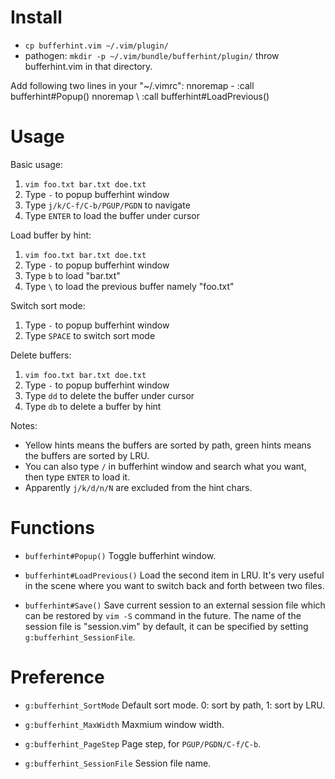 # Install
- `cp bufferhint.vim ~/.vim/plugin/`
- pathogen: `mkdir -p ~/.vim/bundle/bufferhint/plugin/` throw bufferhint.vim in that directory.

Add following two lines in your "~/.vimrc":
    nnoremap - :call bufferhint#Popup()<CR>
    nnoremap \ :call bufferhint#LoadPrevious()<CR>

# Usage
Basic usage:
1. `vim foo.txt bar.txt doe.txt`
1. Type `-` to popup bufferhint window
1. Type `j/k/C-f/C-b/PGUP/PGDN` to navigate
1. Type `ENTER` to load the buffer under cursor

Load buffer by hint:
1. `vim foo.txt bar.txt doe.txt`
1. Type `-` to popup bufferhint window
1. Type `b` to load "bar.txt"
1. Type `\` to load the previous buffer namely "foo.txt"

Switch sort mode:
1. Type `-` to popup bufferhint window
1. Type `SPACE` to switch sort mode

Delete buffers:
1. `vim foo.txt bar.txt doe.txt`
1. Type `-` to popup bufferhint window
1. Type `dd` to delete the buffer under cursor
1. Type `db` to delete a buffer by hint

Notes:
- Yellow hints means the buffers are sorted by path, green hints means the buffers are sorted by LRU.
- You can also type `/` in bufferhint window and search what you want, then type `ENTER` to load it.
- Apparently `j/k/d/n/N` are excluded from the hint chars.

# Functions
- `bufferhint#Popup()`
Toggle bufferhint window.

- `bufferhint#LoadPrevious()`
Load the second item in LRU. It's very useful in the scene where you want to switch back and forth between two files.

- `bufferhint#Save()`
Save current session to an external session file which can be restored by `vim -S` command in the future. The name of the session file is "session.vim" by default, it can be specified by setting `g:bufferhint_SessionFile`.

# Preference
- `g:bufferhint_SortMode`
Default sort mode. 0: sort by path, 1: sort by LRU.

- `g:bufferhint_MaxWidth`
Maxmium window width.

- `g:bufferhint_PageStep`
Page step, for `PGUP/PGDN/C-f/C-b`.

- `g:bufferhint_SessionFile`
Session file name.

